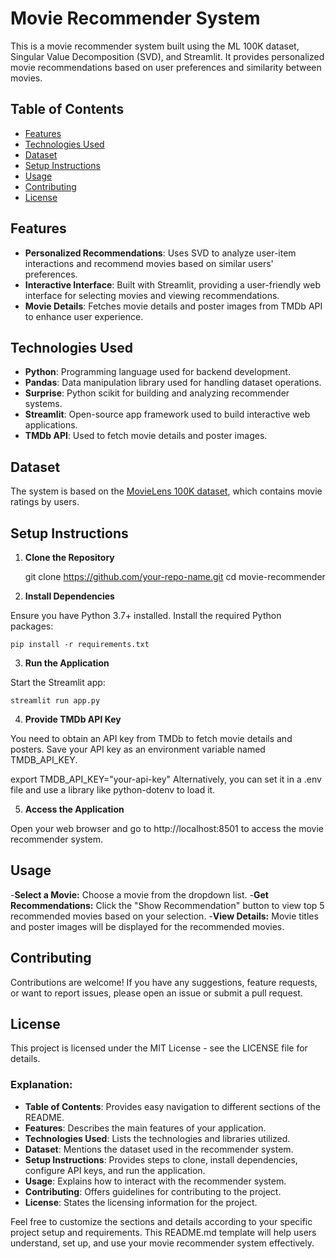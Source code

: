 # Movie Recommender System

This is a movie recommender system built using the ML 100K dataset, Singular Value Decomposition (SVD), and Streamlit. It provides personalized movie recommendations based on user preferences and similarity between movies.

## Table of Contents

- [Features](#features)
- [Technologies Used](#technologies-used)
- [Dataset](#dataset)
- [Setup Instructions](#setup-instructions)
- [Usage](#usage)
- [Contributing](#contributing)
- [License](#license)

## Features

- **Personalized Recommendations**: Uses SVD to analyze user-item interactions and recommend movies based on similar users' preferences.
- **Interactive Interface**: Built with Streamlit, providing a user-friendly web interface for selecting movies and viewing recommendations.
- **Movie Details**: Fetches movie details and poster images from TMDb API to enhance user experience.

## Technologies Used

- **Python**: Programming language used for backend development.
- **Pandas**: Data manipulation library used for handling dataset operations.
- **Surprise**: Python scikit for building and analyzing recommender systems.
- **Streamlit**: Open-source app framework used to build interactive web applications.
- **TMDb API**: Used to fetch movie details and poster images.

## Dataset

The system is based on the [MovieLens 100K dataset](https://grouplens.org/datasets/movielens/100k/), which contains movie ratings by users.

## Setup Instructions

1. **Clone the Repository**

   git clone https://github.com/your-repo-name.git
   cd movie-recommender

2. **Install Dependencies**

Ensure you have Python 3.7+ installed. Install the required Python packages:

    pip install -r requirements.txt

3. **Run the Application**

Start the Streamlit app:

    streamlit run app.py

4. **Provide TMDb API Key**

You need to obtain an API key from TMDb to fetch movie details and posters. Save your API key as an environment variable named TMDB_API_KEY.

export TMDB_API_KEY="your-api-key"
Alternatively, you can set it in a .env file and use a library like python-dotenv to load it.

5. **Access the Application**

Open your web browser and go to http://localhost:8501 to access the movie recommender system.

## Usage
-**Select a Movie:** Choose a movie from the dropdown list.
-**Get Recommendations:** Click the "Show Recommendation" button to view top 5 recommended movies based on your selection.
-**View Details:** Movie titles and poster images will be displayed for the recommended movies.

## Contributing
Contributions are welcome! If you have any suggestions, feature requests, or want to report issues, please open an issue or submit a pull request.

## License
This project is licensed under the MIT License - see the LICENSE file for details.


### Explanation:

- **Table of Contents**: Provides easy navigation to different sections of the README.
- **Features**: Describes the main features of your application.
- **Technologies Used**: Lists the technologies and libraries utilized.
- **Dataset**: Mentions the dataset used in the recommender system.
- **Setup Instructions**: Provides steps to clone, install dependencies, configure API keys, and run the application.
- **Usage**: Explains how to interact with the recommender system.
- **Contributing**: Offers guidelines for contributing to the project.
- **License**: States the licensing information for the project.

Feel free to customize the sections and details according to your specific project setup and requirements. This README.md template will help users understand, set up, and use your movie recommender system effectively.